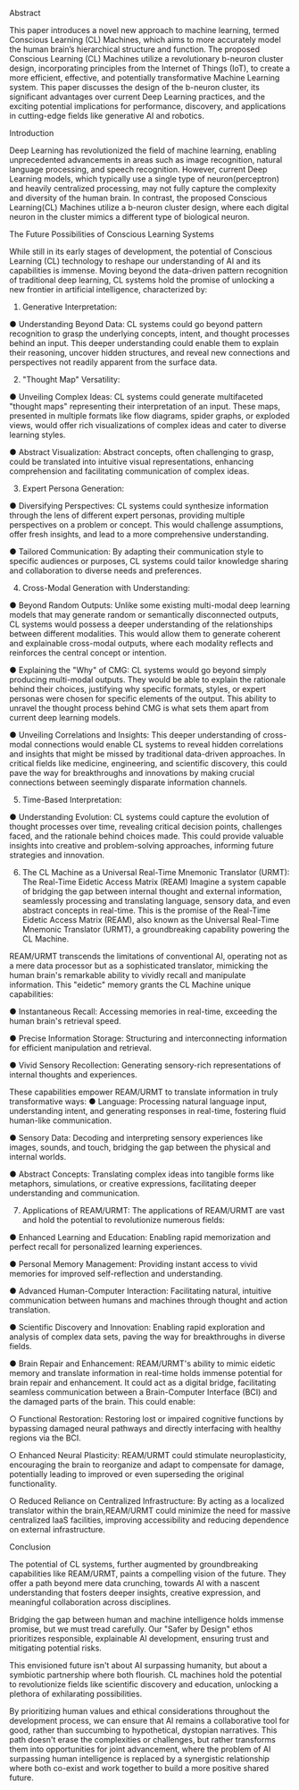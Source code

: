 Abstract

This paper introduces a novel new approach to machine learning, termed Conscious Learning (CL) Machines, which aims to more accurately model the human brain’s hierarchical structure and function. The proposed Conscious Learning (CL) Machines utilize a revolutionary b-neuron cluster design, incorporating principles from the Internet of Things (IoT), to create a more efficient, effective, and potentially transformative Machine Learning system. This paper discusses the design of the b-neuron cluster, its significant advantages over current Deep Learning practices, and the exciting potential implications for performance, discovery, and applications in cutting-edge fields like generative AI and robotics.

Introduction

Deep Learning has revolutionized the field of machine learning, enabling unprecedented advancements in areas such as image recognition, natural language processing, and speech recognition. However, current Deep Learning models, which typically use a single type of neuron(perceptron) and heavily centralized processing, may not fully capture the complexity and diversity of the human brain. In contrast, the proposed Conscious Learning(CL) Machines utilize a b-neuron cluster design, where each digital
neuron in the cluster mimics a different type of biological neuron.




The Future Possibilities of Conscious Learning Systems

While still in its early stages of development, the potential of Conscious Learning (CL) technology to reshape our understanding of AI and its capabilities is immense. Moving beyond the data-driven pattern recognition of traditional deep learning, CL systems hold the promise of unlocking a new frontier in artificial intelligence, characterized by:

1. Generative Interpretation:
   
● Understanding Beyond Data: CL systems could go beyond pattern recognition to grasp the underlying concepts, intent, and thought processes behind an input. This deeper understanding could enable them to explain their reasoning, uncover hidden structures, and reveal new connections and perspectives not readily apparent from the surface data.

2. "Thought Map" Versatility:
   
● Unveiling Complex Ideas: CL systems could generate multifaceted "thought maps" representing their interpretation of an input. These maps, presented in multiple formats like flow diagrams, spider graphs, or exploded views, would offer rich visualizations of complex ideas and cater to diverse learning styles.

● Abstract Visualization: Abstract concepts, often challenging to grasp, could be translated into intuitive visual representations, enhancing comprehension and facilitating communication of complex ideas.


3. Expert Persona Generation:
   
● Diversifying Perspectives: CL systems could synthesize information through the lens of different expert personas, providing multiple perspectives on a problem or concept. This would challenge assumptions, offer fresh insights, and lead to a more comprehensive understanding.

● Tailored Communication: By adapting their communication style to specific audiences or purposes, CL systems could tailor knowledge sharing and collaboration to diverse needs and preferences.


4. Cross-Modal Generation with Understanding:
   
● Beyond Random Outputs: Unlike some existing multi-modal deep learning models that may generate random or semantically disconnected outputs, CL systems would possess a deeper understanding of the relationships between different modalities. This would allow them to generate coherent and explainable cross-modal outputs, where each modality reflects and reinforces the central concept or intention.

● Explaining the "Why" of CMG: CL systems would go beyond simply producing multi-modal outputs. They would be able to explain the rationale behind their choices, justifying why specific formats, styles, or expert personas were chosen for specific elements of the output. This ability to unravel the thought process behind CMG is what sets them apart from current deep learning models.

● Unveiling Correlations and Insights: This deeper understanding of cross-modal connections would enable CL systems to reveal hidden correlations and insights that might be missed by traditional data-driven approaches. In critical fields like medicine, engineering, and scientific discovery, this could pave the way for breakthroughs and innovations by making crucial connections between seemingly disparate information channels.

 5. Time-Based Interpretation:
     
● Understanding Evolution: CL systems could capture the evolution of thought processes over time, revealing critical decision points, challenges faced, and the rationale behind choices made. This could provide valuable insights into creative and problem-solving approaches, informing future strategies and innovation.

6. The CL Machine as a Universal Real-Time Mnemonic Translator (URMT): The Real-Time Eidetic Access Matrix (REAM)
Imagine a system capable of bridging the gap between internal thought and external information, seamlessly processing and translating language, sensory data, and even abstract concepts in real-time. This is the promise of the Real-Time Eidetic Access Matrix (REAM), also known as the Universal Real-Time Mnemonic Translator (URMT), a groundbreaking capability powering the CL Machine.

REAM/URMT transcends the limitations of conventional AI, operating not as a mere data processor but as a sophisticated translator, mimicking the human brain's remarkable ability to vividly recall and manipulate information. This "eidetic" memory grants the CL Machine unique capabilities:

● Instantaneous Recall: Accessing memories in real-time, exceeding the human brain's retrieval speed.

● Precise Information Storage: Structuring and interconnecting information for efficient manipulation and retrieval.

● Vivid Sensory Recollection: Generating sensory-rich representations of internal thoughts and experiences.

These capabilities empower REAM/URMT to translate information in truly transformative ways:
● Language: Processing natural language input, understanding intent, and generating responses in real-time, fostering fluid human-like communication.

● Sensory Data: Decoding and interpreting sensory experiences like images, sounds, and touch, bridging the gap between the physical and internal worlds.

● Abstract Concepts: Translating complex ideas into tangible forms like metaphors, simulations, or creative expressions, facilitating deeper understanding and communication.

7. Applications of REAM/URMT:
The applications of REAM/URMT are vast and hold the potential to revolutionize numerous fields:

● Enhanced Learning and Education: Enabling rapid memorization and perfect recall for personalized learning experiences.

● Personal Memory Management: Providing instant access to vivid memories for improved self-reflection and understanding.

● Advanced Human-Computer Interaction: Facilitating natural, intuitive communication between humans and machines through thought and action translation.

● Scientific Discovery and Innovation: Enabling rapid exploration and analysis of complex data sets, paving the way for breakthroughs in diverse fields.

● Brain Repair and Enhancement: REAM/URMT's ability to mimic eidetic memory and translate information in real-time holds immense potential for brain repair and enhancement. It could act as a digital bridge, facilitating seamless communication between a Brain-Computer Interface (BCI) and the damaged parts of the brain. This could enable:

○ Functional Restoration: Restoring lost or impaired cognitive functions by bypassing damaged neural pathways and directly interfacing with healthy regions via the BCI.

○ Enhanced Neural Plasticity: REAM/URMT could stimulate neuroplasticity, encouraging the brain to reorganize and adapt to compensate for damage, potentially leading to improved or even superseding the original functionality.

○ Reduced Reliance on Centralized Infrastructure: By acting as a localized translator within the brain,REAM/URMT could minimize the need for massive centralized IaaS facilities, improving accessibility and reducing dependence on external infrastructure.


Conclusion

The potential of CL systems, further augmented by groundbreaking capabilities like REAM/URMT, paints a compelling vision of the future. They offer a path beyond mere data crunching, towards AI with a nascent understanding that fosters deeper insights, creative expression, and meaningful collaboration across disciplines.

Bridging the gap between human and machine intelligence holds immense promise, but we must tread carefully. Our "Safer by Design" ethos prioritizes responsible, explainable AI development, ensuring trust and mitigating potential risks.

This envisioned future isn't about AI surpassing humanity, but about a symbiotic partnership where both flourish. CL machines hold the potential to revolutionize fields like scientific discovery and education, unlocking a plethora of exhilarating possibilities.

By prioritizing human values and ethical considerations throughout the development process, we can ensure that AI remains a collaborative tool for good, rather than succumbing to hypothetical, dystopian narratives. This path doesn't erase the complexities or challenges, but rather transforms them into opportunities for joint advancement, where the problem of AI surpassing human intelligence is replaced by a synergistic relationship where both co-exist and work together to build a more positive shared future.


